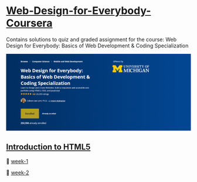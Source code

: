 # [Web-Design-for-Everybody-Coursera](https://www.coursera.org/specializations/web-design?)
Contains solutions to quiz and graded assignment for the course: Web Design for Everybody: Basics of Web Development &amp; Coding Specialization

![course image](/images/main.png)

## [Introduction to HTML5](https://github.com/santhosh-programmer/Web-Design-for-Everybody-Coursera/tree/main/Introduction-to-HTML5)
🎈 [week-1](https://github.com/santhosh-programmer/Web-Design-for-Everybody-Coursera/tree/main/Introduction-to-HTML5/week-1)

🎈 [week-2](https://github.com/santhosh-programmer/Web-Design-for-Everybody-Coursera/tree/main/Introduction-to-HTML5/week-2)

